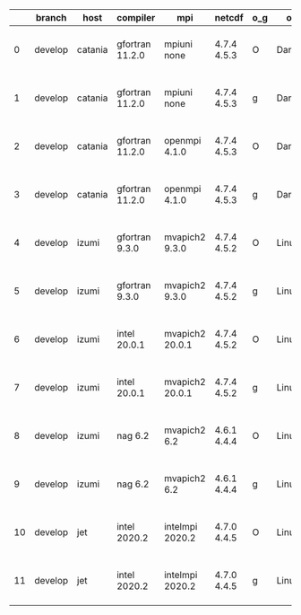 |    | branch   | host    | compiler        | mpi             | netcdf      | o_g   | os     | build   | u_pass   | u_fail   | s_pass   | s_fail   | e_pass   | e_fail   | nuopc_pass   | nuopc_fail   | artifacts_hash                                                                                                                                             | modified                  |
|----|----------|---------|-----------------|-----------------|-------------|-------|--------|---------|----------|----------|----------|----------|----------|----------|--------------|--------------|------------------------------------------------------------------------------------------------------------------------------------------------------------|---------------------------|
|  0 | develop  | catania | gfortran 11.2.0 | mpiuni none     | 4.7.4 4.5.3 | O     | Darwin | pass    | 12142    | 0        | 8        | 0        | 43       | 0        | 0            | 50           | [artifacts](https://github.com/esmf-org/esmf-test-artifacts/tree/bf70f374250e5426d76b8834526baa62dae95528/develop/catania/gfortran/11.2.0/O/mpiuni/none)   | 2022-06-16 12:58:09 -0600 |
|  1 | develop  | catania | gfortran 11.2.0 | mpiuni none     | 4.7.4 4.5.3 | g     | Darwin | pass    | 12142    | 0        | 8        | 0        | 43       | 0        | 0            | 50           | [artifacts](https://github.com/esmf-org/esmf-test-artifacts/tree/8333ee0471cba2f990a741c605da84b7ed8475ac/develop/catania/gfortran/11.2.0/g/mpiuni/none)   | 2022-06-16 14:02:11 -0600 |
|  2 | develop  | catania | gfortran 11.2.0 | openmpi 4.1.0   | 4.7.4 4.5.3 | O     | Darwin | pass    | 13656    | 9        | 49       | 0        | 80       | 0        | 45           | 5            | [artifacts](https://github.com/esmf-org/esmf-test-artifacts/tree/2377e8ec580b97ed5f490a9ff3eaf1f0b16f4d45/develop/catania/gfortran/11.2.0/O/openmpi/4.1.0) | 2022-06-16 12:32:39 -0600 |
|  3 | develop  | catania | gfortran 11.2.0 | openmpi 4.1.0   | 4.7.4 4.5.3 | g     | Darwin | pass    | 13656    | 9        | 49       | 0        | 80       | 0        | 44           | 6            | [artifacts](https://github.com/esmf-org/esmf-test-artifacts/tree/c0426d5f7883666a90d15df38cc83655696f053e/develop/catania/gfortran/11.2.0/g/openmpi/4.1.0) | 2022-06-16 13:31:50 -0600 |
|  4 | develop  | izumi   | gfortran 9.3.0  | mvapich2 9.3.0  | 4.7.4 4.5.2 | O     | Linux  | pass    | fail     | fail     | fail     | fail     | fail     | fail     | 0            | 0            | [artifacts](https://github.com/esmf-org/esmf-test-artifacts/tree/a6b535d2079477176ad4f63b50b0d1afb031b9bb/develop/izumi/gfortran/9.3.0/O/mvapich2/9.3.0)   | 2022-06-16 19:33:12 -0600 |
|  5 | develop  | izumi   | gfortran 9.3.0  | mvapich2 9.3.0  | 4.7.4 4.5.2 | g     | Linux  | pass    | 10545    | 3120     | fail     | fail     | fail     | fail     | 0            | 0            | [artifacts](https://github.com/esmf-org/esmf-test-artifacts/tree/a234bf00067fdee17106bb55cc67c3888674f4f3/develop/izumi/gfortran/9.3.0/g/mvapich2/9.3.0)   | 2022-06-16 19:37:36 -0600 |
|  6 | develop  | izumi   | intel 20.0.1    | mvapich2 20.0.1 | 4.7.4 4.5.2 | O     | Linux  | pass    | 10545    | 3120     | fail     | fail     | fail     | fail     | 0            | 0            | [artifacts](https://github.com/esmf-org/esmf-test-artifacts/tree/d651151e0ebe8f4cc815cfb641be8b0069f68793/develop/izumi/intel/20.0.1/O/mvapich2/20.0.1)    | 2022-06-16 19:41:58 -0600 |
|  7 | develop  | izumi   | intel 20.0.1    | mvapich2 20.0.1 | 4.7.4 4.5.2 | g     | Linux  | pass    | 10545    | 3120     | fail     | fail     | fail     | fail     | 0            | 0            | [artifacts](https://github.com/esmf-org/esmf-test-artifacts/tree/589883472c433d961daa37d26cdc9a70b4021fe1/develop/izumi/intel/20.0.1/g/mvapich2/20.0.1)    | 2022-06-16 19:42:59 -0600 |
|  8 | develop  | izumi   | nag 6.2         | mvapich2 6.2    | 4.6.1 4.4.4 | O     | Linux  | pass    | fail     | fail     | fail     | fail     | fail     | fail     | 0            | 0            | [artifacts](https://github.com/esmf-org/esmf-test-artifacts/tree/f18a74df8b9cd7eab5fea8f2533438ddfd2df1e1/develop/izumi/nag/6.2/O/mvapich2/6.2)            | 2022-06-16 19:31:26 -0600 |
|  9 | develop  | izumi   | nag 6.2         | mvapich2 6.2    | 4.6.1 4.4.4 | g     | Linux  | pass    | fail     | fail     | fail     | fail     | fail     | fail     | 0            | 0            | [artifacts](https://github.com/esmf-org/esmf-test-artifacts/tree/bda5ab4d82d6def1f7ba1bc9a1056cd580a6460b/develop/izumi/nag/6.2/g/mvapich2/6.2)            | 2022-06-16 19:41:16 -0600 |
| 10 | develop  | jet     | intel 2020.2    | intelmpi 2020.2 | 4.7.0 4.4.5 | O     | Linux  | pass    | pending  | pending  | pending  | pending  | pending  | pending  | pending      | pending      | [artifacts](https://github.com/esmf-org/esmf-test-artifacts/tree/3956bfda1a43e08702774a2da3fd5621cfbbc128/develop/jet/intel/2020.2/O/intelmpi/2020.2)      | 2022-06-09 04:08:18 +0000 |
| 11 | develop  | jet     | intel 2020.2    | intelmpi 2020.2 | 4.7.0 4.4.5 | g     | Linux  | pass    | 13638    | 27       | 49       | 0        | 80       | 0        | 50           | 0            | [artifacts](https://github.com/esmf-org/esmf-test-artifacts/tree/d44d7cdbfef793aee145286b5c008e6e743b0faa/develop/jet/intel/2020.2/g/intelmpi/2020.2)      | 2022-06-24 05:30:15 +0000 |